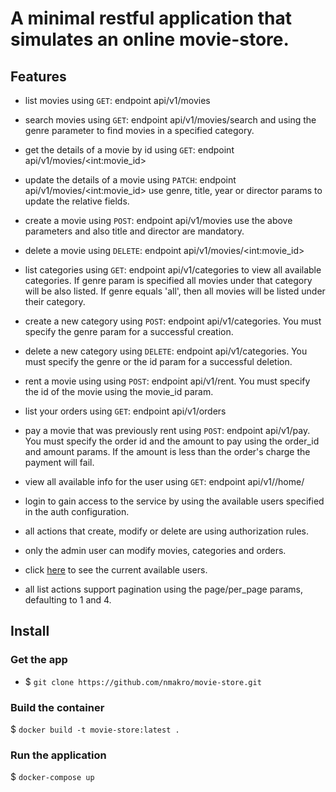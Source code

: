 # A minimal restful application that simulates an online movie-store.

## Features
 - list movies using `GET`: endpoint api/v1/movies
 - search movies using `GET`: endpoint api/v1/movies/search and using the genre parameter to find movies in a specified category.
 - get the details of a movie by id using `GET`: endpoint api/v1/movies/\<int:movie_id>
 - update the details of a movie using `PATCH`: endpoint api/v1/movies/\<int:movie_id> use genre, title, year or director params to update the relative fields.
 - create a movie using `POST`: endpoint api/v1/movies use the above parameters and also title and director are mandatory.
 - delete a movie using `DELETE`: endpoint api/v1/movies/\<int:movie_id>
 
 - list categories using `GET`: endpoint api/v1/categories to view all available categories. If genre param is specified all movies under that category will be also listed. 
   If genre equals 'all', then all movies will be listed under their category.
 - create a new category using `POST`: endpoint api/v1/categories. You must specify the genre param for a successful creation.
 - delete a new category using `DELETE`: endpoint api/v1/categories. You must specify the genre or the id param for a successful deletion.
 
 - rent a movie using using `POST`: endpoint api/v1/rent. You must specify the id of the movie using the movie_id param.
 - list your orders using `GET`: endpoint api/v1/orders
 - pay a movie that was previously rent using `POST`: endpoint api/v1/pay. You must specify the order id and the amount to pay using the order_id and amount params.
   If the amount is less than the order's charge the payment will fail.
  
  - view all available info for the user using `GET`: endpoint api/v1//home/
 
 - login to gain access to the service by using the available users specified in the auth configuration.
 - all actions that create, modify or delete are using authorization rules. 
 - only the admin user can modify movies, categories and orders.
 - click [here](https://github.com/nmakro/movie-store/blob/master/app/api/auth.py#L6) to see the current available users.
 - all list actions support pagination using the page/per_page params, defaulting to 1 and 4.
  


## Install

### Get the app

 - $ `git clone https://github.com/nmakro/movie-store.git`


### Build the container

$ `docker build -t movie-store:latest .`

### Run the application
$ `docker-compose up`

